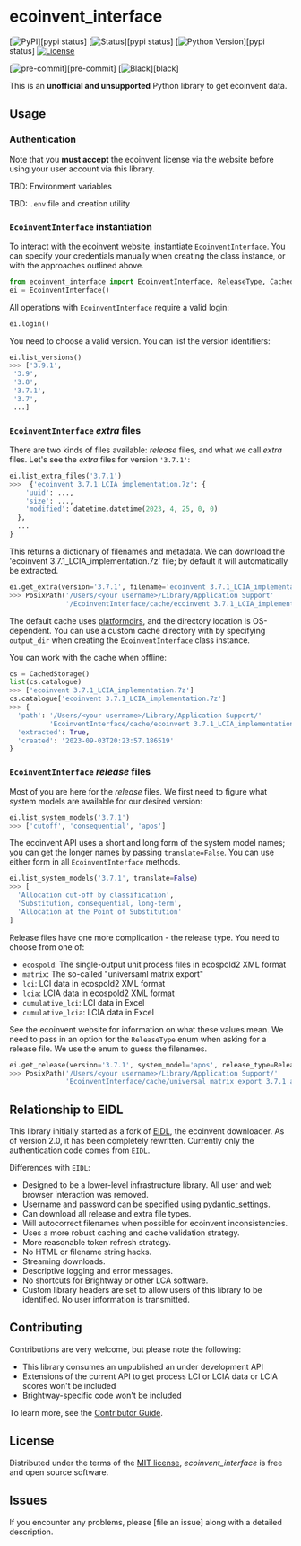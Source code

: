 # ecoinvent_interface

[![PyPI](https://img.shields.io/pypi/v/ecoinvent_interface.svg)][pypi status]
[![Status](https://img.shields.io/pypi/status/ecoinvent_interface.svg)][pypi status]
[![Python Version](https://img.shields.io/pypi/pyversions/ecoinvent_interface)][pypi status]
[![License](https://img.shields.io/pypi/l/ecoinvent_interface)][license]

[![pre-commit](https://img.shields.io/badge/pre--commit-enabled-brightgreen?logo=pre-commit&logoColor=white)][pre-commit]
[![Black](https://img.shields.io/badge/code%20style-black-000000.svg)][black]

This is an **unofficial and unsupported** Python library to get ecoinvent data.

## Usage

### Authentication

Note that you **must accept** the ecoinvent license via the website before using your user account via this library.

TBD: Environment variables

TBD: `.env` file and creation utility

### `EcoinventInterface` instantiation

To interact with the ecoinvent website, instantiate `EcoinventInterface`. You can specify your credentials manually when creating the class instance, or with the approaches outlined above.

```python
from ecoinvent_interface import EcoinventInterface, ReleaseType, CachedStorage
ei = EcoinventInterface()
```

All operations with `EcoinventInterface` require a valid login:

```python
ei.login()
```

You need to choose a valid version. You can list the version identifiers:

```python
ei.list_versions()
>>> ['3.9.1',
 '3.9',
 '3.8',
 '3.7.1',
 '3.7',
 ...]
```

### `EcoinventInterface` *extra* files

There are two kinds of files available: *release* files, and what we call *extra* files. Let's see the *extra* files for version `'3.7.1'`:

```python
ei.list_extra_files('3.7.1')
>>>  {'ecoinvent 3.7.1_LCIA_implementation.7z': {
    'uuid': ...,
    'size': ...,
    'modified': datetime.datetime(2023, 4, 25, 0, 0)
  },
  ...
}
```

This returns a dictionary of filenames and metadata. We can download the 'ecoinvent 3.7.1_LCIA_implementation.7z' file; by default it will automatically be extracted.


```python
ei.get_extra(version='3.7.1', filename='ecoinvent 3.7.1_LCIA_implementation.7z')
>>> PosixPath('/Users/<your username>/Library/Application Support'
              '/EcoinventInterface/cache/ecoinvent 3.7.1_LCIA_implementation')
```

The default cache uses [platformdirs](https://platformdirs.readthedocs.io/en/latest/), and the directory location is OS-dependent. You can use a custom cache directory with by specifying `output_dir` when creating the `EcoinventInterface` class instance.

You can work with the cache when offline:

```python
cs = CachedStorage()
list(cs.catalogue)
>>> ['ecoinvent 3.7.1_LCIA_implementation.7z']
cs.catalogue['ecoinvent 3.7.1_LCIA_implementation.7z']
>>> {
  'path': '/Users/<your username>/Library/Application Support/'
          'EcoinventInterface/cache/ecoinvent 3.7.1_LCIA_implementation',
  'extracted': True,
  'created': '2023-09-03T20:23:57.186519'
}
```

### `EcoinventInterface` *release* files

Most of you are here for the *release* files. We first need to figure what system models are available for our desired version:

```python
ei.list_system_models('3.7.1')
>>> ['cutoff', 'consequential', 'apos']
```

The ecoinvent API uses a short and long form of the system model names; you can get the longer names by passing `translate=False`. You can use either form in all `EcoinventInterface` methods.

```python
ei.list_system_models('3.7.1', translate=False)
>>> [
  'Allocation cut-off by classification',
  'Substitution, consequential, long-term',
  'Allocation at the Point of Substitution'
]
```

Release files have one more complication - the release type. You need to choose from one of:

* `ecospold`: The single-output unit process files in ecospold2 XML format
* `matrix`: The so-called "universaml matrix export"
* `lci`: LCI data in ecospold2 XML format
* `lcia`: LCIA data in ecospold2 XML format
* `cumulative_lci`: LCI data in Excel
* `cumulative_lcia`: LCIA data in Excel

See the ecoinvent website for information on what these values mean. We need to pass in an option for the `ReleaseType` enum when asking for a release file. We use the enum to guess the filenames.

```python
ei.get_release(version='3.7.1', system_model='apos', release_type=ReleaseType.matrix)
>>> PosixPath('/Users/<your username>/Library/Application Support/'
              'EcoinventInterface/cache/universal_matrix_export_3.7.1_apos')
```

## Relationship to EIDL

This library initially started as a fork of [EIDL](https://github.com/haasad/EcoInventDownLoader), the ecoinvent downloader. As of version 2.0, it has been completely rewritten. Currently only the authentication code comes from `EIDL`.

Differences with `EIDL`:

* Designed to be a lower-level infrastructure library. All user and web browser interaction was removed.
* Username and password can be specified using [pydantic_settings](https://docs.pydantic.dev/latest/usage/pydantic_settings/).
* Can download all release and extra file types.
* Will autocorrect filenames when possible for ecoinvent inconsistencies.
* Uses a more robust caching and cache validation strategy.
* More reasonable token refresh strategy.
* No HTML or filename string hacks.
* Streaming downloads.
* Descriptive logging and error messages.
* No shortcuts for Brightway or other LCA software.
* Custom library headers are set to allow users of this library to be identified. No user information is transmitted.

## Contributing

Contributions are very welcome, but please note the following:

* This library consumes an unpublished an under development API
* Extensions of the current API to get process LCI or LCIA data or LCIA scores won't be included
* Brightway-specific code won't be included

To learn more, see the [Contributor Guide].

## License

Distributed under the terms of the [MIT license][license],
_ecoinvent_interface_ is free and open source software.

## Issues

If you encounter any problems,
please [file an issue] along with a detailed description.


<!-- github-only -->

[command-line reference]: https://ecoinvent_interface.readthedocs.io/en/latest/usage.html
[license]: https://github.com/brightway-lca/ecoinvent_interface/blob/main/LICENSE
[contributor guide]: https://github.com/brightway-lca/ecoinvent_interface/blob/main/CONTRIBUTING.md
